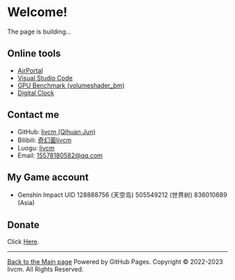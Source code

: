 # Welcome!
The page is building...
## Online tools
- [AirPortal](https://airportal.cn "AirPortal")
- [Visual Studio Code](https://vscode.dev "Visual Studio Code")
- [GPU Benchmark (volumeshader_bm)](https://cznull.github.io/vsbm "GPU Benchmark (volumeshader_bm)")
- [Digital Clock](/clock.html "Digital Clock")
## Contact me
- GitHub: [livcm (Qihuan Jun)](https://github.com/livcm/ "GitHub")
- Bilibili: [奇幻菌livcm](https://space.bilibili.com/423883286/ "Bilibili")
- Luogu: [livcm](https://www.luogu.com.cn/user/479197 "Luogu")
- Email: <15578180582@qq.com>
## My Game account
- Genshin Impact UID
   128888756 (天空岛)
   505549212 (世界树)
   836010689 (Asia)
## Donate
Click [Here](/articles/donate.html "Donate").

------

[Back to the Main page](/ "Back to the Main page")
Powered by GitHub Pages. Copyright ©️ 2022-2023 livcm. All Rights Reserved.